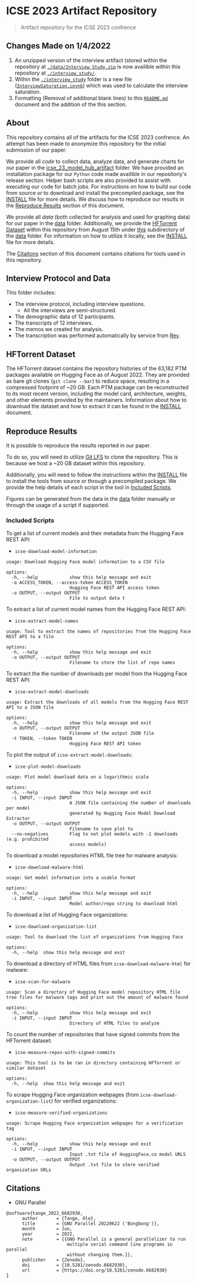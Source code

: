 # ICSE 2023 Artifact Repository

> Artifact repository for the ICSE 2023 confrence

## Changes Made on 1/4/2022

1. An unzipped version of the interview artifact (stored within the repository at [`./data/Interview Study.zip`](data/Interview&#32;Study.zip) is now availible within this repository at [`./interview_study/`](interview_study/).
2. Within the [`./interview_study`](interview_study/) folder is a new file ([`InterviewSaturation.ipynb`](interview_study/InterviewSaturation.ipynb)) which was used to calculate the interview saturation.
3. Formatting (Removal of additional blank lines) to this [`README.md`](README.md) document and the addition of the this section.

## About

This repository contains all of the artifacts for the ICSE 2023 confrence.
An attempt has been made to anonymize this repository for the initial submission of our paper.

We provide all *code* to collect data, analyze data, and generate charts for our paper in the [icse_23_model_hub_artifact](icse_23_model_hub_artifact/) folder. 
We have provided an installation package for our `Python` code made availible in our repositoriy's release section.
Helper bash scripts are also provided to assist with executing our code for batch jobs.
For instructions on how to build our code from source or to download and install the precompiled package, see the [INSTALL](INSTALL) file for more details.
We discuss how to reproduce our results in the [Reproduce Results](#reproduce-results) section of this document.

We provide all *data* (both collected for analysis and used for graphing data) for our paper in the [data](data/) folder.
Additionally, we provide the [HFTorrent Dataset](#hftorrent-dataset) within this repository from August 15th under [this](data/hftorrent_8-15-2022/HFTorrent) subdirectory of the [data](data/) folder.
For information on how to utilize it locally, see the [INSTALL](INSTALL) file for more details.

The [Citaitons](#citations) section of this document contains citations for tools used in this repository.

## Interview Protocol and Data
 This folder includes:
 - The interview protocol, including interview questions.
   - All the interviews are semi-structured.
 - The demographic data of 12 participants.
 - The transcripts of 12 interviews.
 - The memos we created for analysis.
  - The transcription was performed automatically by service from [Rev](https://www.rev.com/).


## HFTorrent Dataset

The HFTorrent dataset contains the repository histories of the 63,182 PTM packages available on Hugging Face as of August 2022.
They are provided as bare git clones (`git clone --bar`) to reduce space, resulting in a compressed footprint of ~20 GB. 
Each PTM package can be reconstructed to its most recent version, including the model card, architecture, weights, and other elements provided by the maintainers.
Information about how to download the dataset and how to extract it can be found in the [INSTALL](INSTALL) document.

## Reproduce Results

It is possible to reproduce the results reported in our paper.

To do so, you will need to utilize [Git LFS](https://git-lfs.github.com/) to clone the repository.
This is because we host a ~20 GB dataset within this repository.

Additionally, you will need to follow the instructions within the [INSTALL](INSTALL) file to install the tools from source or through a precompiled package.
We provide the help details of each script in the tool in [Included Scripts](#included-scripts).

Figures can be generated from the data in the [data](data/) folder manually or through the usage of a script if supported.

### Included Scripts

To get a list of current models and their metadata from the Hugging Face REST API:

- `icse-download-model-information`
```
usage: Download Hugging Face model information to a CSV file

options:
  -h, --help            show this help message and exit
  -a ACCESS_TOKEN, --access-token ACCESS_TOKEN
                        Hugging Face REST API access token
  -o OUTPUT, --output OUTPUT
                        File to output data t
```

To extract a list of current model names from the Hugging Face REST API:

- `icse-extract-model-names`
```
usage: Tool to extract the names of repositories from the Hugging Face REST API to a file

options:
  -h, --help            show this help message and exit
  -o OUTPUT, --output OUTPUT
                        Filename to store the list of repo names
```

To extract the the number of downloads per model from the Hugging Face REST API:

- `icse-extract-model-downloads`
```
usage: Extract the downloads of all models from the Hugging Face REST API to a JSON file

options:
  -h, --help            show this help message and exit
  -o OUTPUT, --output OUTPUT
                        Filename of the output JSON file
  -t TOKEN, --token TOKEN
                        Hugging Face REST API token
```

To plot the output of `icse-extract-model-downloads`:

- `icse-plot-model-downloads`
```
usage: Plot model download data on a logarithmic scale

options:
  -h, --help            show this help message and exit
  -i INPUT, --input INPUT
                        A JSON file containing the number of downloads per model
                        generated by Hugging Face Model Download Extractor
  -o OUTPUT, --output OUTPUT
                        Filename to save plot to
  --no-negatives        Flag to not plot models with -1 downloads (e.g. prohibited
                        access models)
```

To download a model repositories HTML file tree for malware analysis:

- `icse-download-malware-html`
```
usage: Get model information into a usable format

options:
  -h, --help            show this help message and exit
  -i INPUT, --input INPUT
                        Model author/repo string to download html
```

To download a list of Hugging Face organizations:

- `icse-download-organization-list`
```
usage: Tool to download the list of organizations from Hugging Face

options:
  -h, --help  show this help message and exit
```

To download a directory of HTML files from `icse-download-malware-html` for malware:

- `icse-scan-for-malware`
```
usage: Scan a directory of Hugging Face model repository HTML file tree files for malware tags and print out the amount of malware found

options:
  -h, --help            show this help message and exit
  -i INPUT, --input INPUT
                        Directory of HTML files to analyze
```

To count the number of repositories that have signed commits from the HFTorrent dataset:

- `icse-measure-repos-with-signed-commits`
```
usage: This tool is to be ran in directory containing HFTorrent or similar dataset

options:
  -h, --help  show this help message and exit
```

To scrape Hugging Face organization webpages (from `icse-download-organization-list`) for verified organizations:

- `icse-measure-verified-organizations`
```
usage: Scrape Hugging Face organization webpages for a verification tag

options:
  -h, --help            show this help message and exit
  -i INPUT, --input INPUT
                        Input .txt file of HuggingFace.co model URLS
  -o OUTPUT, --output OUTPUT
                        Output .txt file to store verified organization URLs
```

## Citations

- GNU Parallel
```
@software{tange_2022_6682930,
      author       = {Tange, Ole},
      title        = {GNU Parallel 20220622 ('Bongbong')},
      month        = Jun,
      year         = 2022,
      note         = {{GNU Parallel is a general parallelizer to run
                       multiple serial command line programs in parallel
                       without changing them.}},
      publisher    = {Zenodo},
      doi          = {10.5281/zenodo.6682930},
      url          = {https://doi.org/10.5281/zenodo.6682930}
}
```

